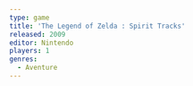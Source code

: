 ```yaml
---
type: game
title: 'The Legend of Zelda : Spirit Tracks'
released: 2009
editor: Nintendo
players: 1
genres:
  - Aventure
---
```

